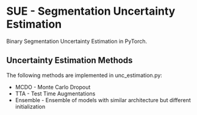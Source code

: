 # SUE - Segmentation Uncertainty Estimation
Binary Segmentation Uncertainty Estimation in PyTorch.

## <a name="team-members"></a>Uncertainty Estimation Methods
The following methods are implemented in unc_estimation.py:

* MCDO - Monte Carlo Dropout
* TTA - Test Time Augmentations
* Ensemble - Ensemble of models with similar architecture but different initialization

